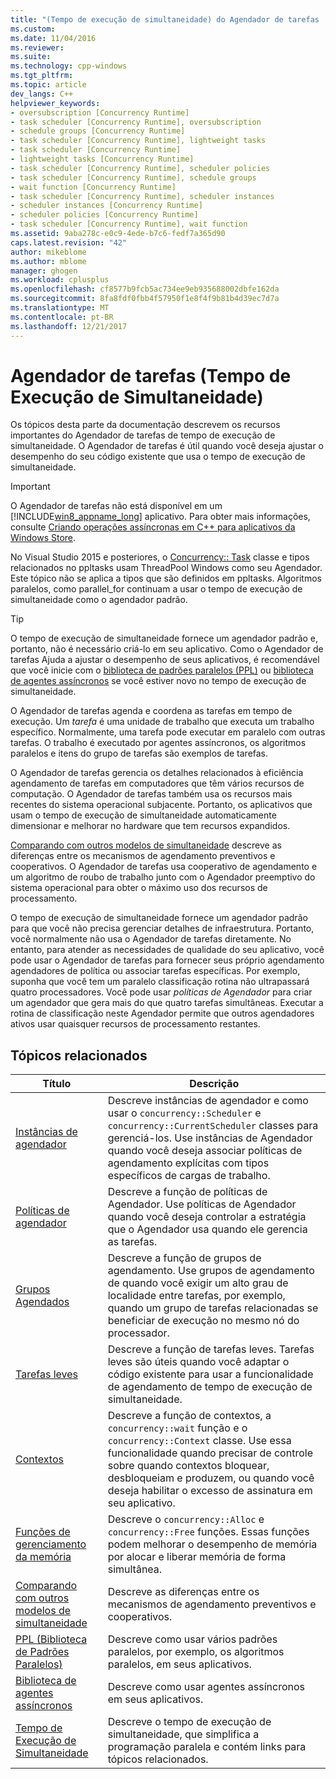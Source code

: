 ```yaml
---
title: "(Tempo de execução de simultaneidade) do Agendador de tarefas | Microsoft Docs"
ms.custom: 
ms.date: 11/04/2016
ms.reviewer: 
ms.suite: 
ms.technology: cpp-windows
ms.tgt_pltfrm: 
ms.topic: article
dev_langs: C++
helpviewer_keywords:
- oversubscription [Concurrency Runtime]
- task scheduler [Concurrency Runtime], oversubscription
- schedule groups [Concurrency Runtime]
- task scheduler [Concurrency Runtime], lightweight tasks
- task scheduler [Concurrency Runtime]
- lightweight tasks [Concurrency Runtime]
- task scheduler [Concurrency Runtime], scheduler policies
- task scheduler [Concurrency Runtime], schedule groups
- wait function [Concurrency Runtime]
- task scheduler [Concurrency Runtime], scheduler instances
- scheduler instances [Concurrency Runtime]
- scheduler policies [Concurrency Runtime]
- task scheduler [Concurrency Runtime], wait function
ms.assetid: 9aba278c-e0c9-4ede-b7c6-fedf7a365d90
caps.latest.revision: "42"
author: mikeblome
ms.author: mblome
manager: ghogen
ms.workload: cplusplus
ms.openlocfilehash: cf8577b9fcb5ac734ee9eb935688002dbfe162da
ms.sourcegitcommit: 8fa8fdf0fbb4f57950f1e8f4f9b81b4d39ec7d7a
ms.translationtype: MT
ms.contentlocale: pt-BR
ms.lasthandoff: 12/21/2017
---
```

# <a name="task-scheduler-concurrency-runtime"></a>Agendador de tarefas (Tempo de Execução de Simultaneidade)
Os tópicos desta parte da documentação descrevem os recursos importantes do Agendador de tarefas de tempo de execução de simultaneidade. O Agendador de tarefas é útil quando você deseja ajustar o desempenho do seu código existente que usa o tempo de execução de simultaneidade.  
  
> [!IMPORTANT]
>  O Agendador de tarefas não está disponível em um [!INCLUDE[win8_appname_long](../../build/includes/win8_appname_long_md.md)] aplicativo. Para obter mais informações, consulte [Criando operações assíncronas em C++ para aplicativos da Windows Store](../../parallel/concrt/creating-asynchronous-operations-in-cpp-for-windows-store-apps.md).  
>   
>  No Visual Studio 2015 e posteriores, o [Concurrency:: Task](../../parallel/concrt/reference/task-class.md) classe e tipos relacionados no ppltasks usam ThreadPool Windows como seu Agendador. Este tópico não se aplica a tipos que são definidos em ppltasks. Algoritmos paralelos, como parallel_for continuam a usar o tempo de execução de simultaneidade como o agendador padrão.  
  
> [!TIP]
>  O tempo de execução de simultaneidade fornece um agendador padrão e, portanto, não é necessário criá-lo em seu aplicativo. Como o Agendador de tarefas Ajuda a ajustar o desempenho de seus aplicativos, é recomendável que você inicie com o [biblioteca de padrões paralelos (PPL)](../../parallel/concrt/parallel-patterns-library-ppl.md) ou [biblioteca de agentes assíncronos](../../parallel/concrt/asynchronous-agents-library.md) se você estiver novo no tempo de execução de simultaneidade.  
  
 O Agendador de tarefas agenda e coordena as tarefas em tempo de execução. Um *tarefa* é uma unidade de trabalho que executa um trabalho específico. Normalmente, uma tarefa pode executar em paralelo com outras tarefas. O trabalho é executado por agentes assíncronos, os algoritmos paralelos e itens do grupo de tarefas são exemplos de tarefas.  
  
 O Agendador de tarefas gerencia os detalhes relacionados à eficiência agendamento de tarefas em computadores que têm vários recursos de computação. O Agendador de tarefas também usa os recursos mais recentes do sistema operacional subjacente. Portanto, os aplicativos que usam o tempo de execução de simultaneidade automaticamente dimensionar e melhorar no hardware que tem recursos expandidos.  
  
 [Comparando com outros modelos de simultaneidade](../../parallel/concrt/comparing-the-concurrency-runtime-to-other-concurrency-models.md) descreve as diferenças entre os mecanismos de agendamento preventivos e cooperativos. O Agendador de tarefas usa cooperativo de agendamento e um algoritmo de roubo de trabalho junto com o Agendador preemptivo do sistema operacional para obter o máximo uso dos recursos de processamento.  
  
 O tempo de execução de simultaneidade fornece um agendador padrão para que você não precisa gerenciar detalhes de infraestrutura. Portanto, você normalmente não usa o Agendador de tarefas diretamente. No entanto, para atender as necessidades de qualidade do seu aplicativo, você pode usar o Agendador de tarefas para fornecer seus próprio agendamento agendadores de política ou associar tarefas específicas. Por exemplo, suponha que você tem um paralelo classificação rotina não ultrapassará quatro processadores. Você pode usar *políticas de Agendador* para criar um agendador que gera mais do que quatro tarefas simultâneas. Executar a rotina de classificação neste Agendador permite que outros agendadores ativos usar quaisquer recursos de processamento restantes.  
  
## <a name="related-topics"></a>Tópicos relacionados  
  
|Título|Descrição|  
|-----------|-----------------|  
|[Instâncias de agendador](../../parallel/concrt/scheduler-instances.md)|Descreve instâncias de agendador e como usar o `concurrency::Scheduler` e `concurrency::CurrentScheduler` classes para gerenciá-los. Use instâncias de Agendador quando você deseja associar políticas de agendamento explícitas com tipos específicos de cargas de trabalho.|  
|[Políticas de agendador](../../parallel/concrt/scheduler-policies.md)|Descreve a função de políticas de Agendador. Use políticas de Agendador quando você deseja controlar a estratégia que o Agendador usa quando ele gerencia as tarefas.|  
|[Grupos Agendados](../../parallel/concrt/schedule-groups.md)|Descreve a função de grupos de agendamento. Use grupos de agendamento de quando você exigir um alto grau de localidade entre tarefas, por exemplo, quando um grupo de tarefas relacionadas se beneficiar de execução no mesmo nó do processador.|  
|[Tarefas leves](../../parallel/concrt/lightweight-tasks.md)|Descreve a função de tarefas leves. Tarefas leves são úteis quando você adaptar o código existente para usar a funcionalidade de agendamento de tempo de execução de simultaneidade.|  
|[Contextos](../../parallel/concrt/contexts.md)|Descreve a função de contextos, a `concurrency::wait` função e o `concurrency::Context` classe. Use essa funcionalidade quando precisar de controle sobre quando contextos bloquear, desbloqueiam e produzem, ou quando você deseja habilitar o excesso de assinatura em seu aplicativo.|  
|[Funções de gerenciamento da memória](../../parallel/concrt/memory-management-functions.md)|Descreve o `concurrency::Alloc` e `concurrency::Free` funções. Essas funções podem melhorar o desempenho de memória por alocar e liberar memória de forma simultânea.|  
|[Comparando com outros modelos de simultaneidade](../../parallel/concrt/comparing-the-concurrency-runtime-to-other-concurrency-models.md)|Descreve as diferenças entre os mecanismos de agendamento preventivos e cooperativos.|  
|[PPL (Biblioteca de Padrões Paralelos)](../../parallel/concrt/parallel-patterns-library-ppl.md)|Descreve como usar vários padrões paralelos, por exemplo, os algoritmos paralelos, em seus aplicativos.|  
|[Biblioteca de agentes assíncronos](../../parallel/concrt/asynchronous-agents-library.md)|Descreve como usar agentes assíncronos em seus aplicativos.|  
|[Tempo de Execução de Simultaneidade](../../parallel/concrt/concurrency-runtime.md)|Descreve o tempo de execução de simultaneidade, que simplifica a programação paralela e contém links para tópicos relacionados.|

